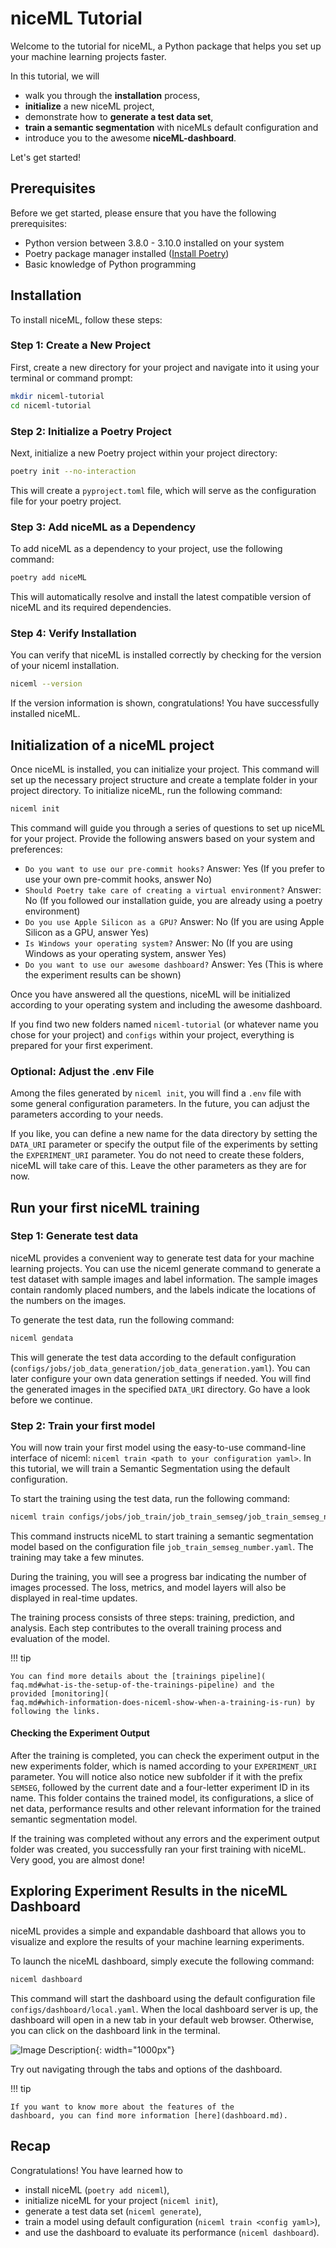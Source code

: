 # niceML Tutorial

Welcome to the tutorial for niceML, a Python package that helps you set
up your machine learning projects faster.

In this tutorial, we will 

- walk you through the **installation** process,
- **initialize** a new niceML project,
- demonstrate how to **generate a test data set**,
- **train a semantic segmentation** with niceMLs default configuration
and 
- introduce you to the awesome **niceML-dashboard**.

Let's get started!

## Prerequisites

Before we get started, please ensure that you have the following
prerequisites:

- Python version between 3.8.0 - 3.10.0 installed on your system
- Poetry package manager installed ([Install Poetry](
https://python-poetry.org/docs/#installation))
- Basic knowledge of Python programming

## Installation

To install niceML, follow these steps:

### Step 1: Create a New Project

First, create a new directory for your project and navigate into it 
using your terminal or command prompt:

```bash
mkdir niceml-tutorial
cd niceml-tutorial
```

### Step 2: Initialize a Poetry Project

Next, initialize a new Poetry project within your project directory:

```bash
poetry init --no-interaction
```

This will create a `pyproject.toml` file, which will serve as the
configuration file for your poetry project.

### Step 3: Add niceML as a Dependency

To add niceML as a dependency to your project, use the following
command:

```bash
poetry add niceML
```

This will automatically resolve and install the latest compatible
version of niceML and its required dependencies.

### Step 4: Verify Installation

You can verify that niceML is installed correctly by checking for the
version of your niceml installation.

```bash
niceml --version
```

If the version information is shown, congratulations! You have
successfully installed niceML.

## Initialization of a niceML project

Once niceML is installed, you can initialize your project. This command
will set up the necessary project structure and create a template folder
in your project directory. To initialize niceML, run the following
command:

```bash
niceml init
```

This command will guide you through a series of questions to set up
niceML for your project. Provide the following answers based on your
system and preferences:

- `Do you want to use our pre-commit hooks?` Answer: Yes
  (If you prefer to use your own pre-commit hooks, answer No)
- `Should Poetry take care of creating a virtual environment?` Answer: 
  No (If you followed our installation guide, you are already using a
  poetry environment)
- `Do you use Apple Silicon as a GPU?` Answer: No (If you are using
  Apple Silicon as a GPU, answer Yes)
- `Is Windows your operating system?` Answer: No (If you are using
  Windows as your operating system, answer Yes)
- `Do you want to use our awesome dashboard?` Answer: Yes (This is where
  the experiment results can be shown)

Once you have answered all the questions, niceML will be initialized
according to your operating system and including the awesome dashboard.

If you find two new folders named `niceml-tutorial` (or whatever name
you chose for your project) and  `configs` within your project,
everything is prepared for your first experiment.

### Optional: Adjust the .env File

Among the files generated by `niceml init`, you will find a `.env` file
with some general configuration parameters. In the future, you can
adjust the parameters according to your needs.

If you like, you can define a new name for the data directory by setting
the `DATA_URI` parameter or specify the output file of the experiments
by setting the `EXPERIMENT_URI` parameter. You do not need to create
these folders, niceML will take care of this. Leave the other parameters
as they are for now.

## Run your first niceML training

### Step 1: Generate test data

niceML provides a convenient way to generate test data for your machine
learning projects. You can use the niceml generate command to generate a
test dataset with sample images and label information. The sample images
contain randomly placed numbers, and the labels indicate the locations
of the numbers on the images.

To generate the test data, run the following command:

```bash
niceml gendata
```

This will generate the test data according to the default configuration
(`configs/jobs/job_data_generation/job_data_generation.yaml`).
You can later configure your own data generation settings if needed.
You will find the generated images in the specified `DATA_URI`
directory. Go have a look before we continue.

### Step 2: Train your first model

You will now train your first model using the easy-to-use command-line
interface of niceml: `niceml train <path to your configuration yaml>`.
In this tutorial, we will train a Semantic Segmentation using the
default configuration.

To start the training using the test data, run the following command:

```bash
niceml train configs/jobs/job_train/job_train_semseg/job_train_semseg_number.yaml
```

This command instructs niceML to start training a semantic segmentation
model based on the configuration file `job_train_semseg_number.yaml`.
The training may take a few minutes.

During the training, you will see a progress bar indicating the number
of images processed. The loss, metrics, and model layers will also be
displayed in real-time updates.

The training process consists of three steps: training, prediction, and
analysis. Each step contributes to the overall training process and
evaluation of the model.

!!! tip

    You can find more details about the [trainings pipeline](
    faq.md#what-is-the-setup-of-the-trainings-pipeline) and the
    provided [monitoring](
    faq.md#which-information-does-niceml-show-when-a-training-is-run) by
    following the links.

#### Checking the Experiment Output

After the training is completed, you can check the experiment output in
the new experiments folder, which is named according to your
`EXPERIMENT_URI` parameter. You will notice also notice new subfolder
if it with the prefix `SEMSEG`, followed by the current date and a
four-letter experiment ID in its name. This folder contains the trained
model, its configurations, a slice of net data, performance results and
other relevant information for the trained semantic segmentation model.

If the training was completed without any errors and the experiment
output folder was created, you successfully ran your first training with
niceML. Very good, you are almost done!

## Exploring Experiment Results in the niceML Dashboard

niceML provides a simple and expandable dashboard that allows you to
visualize and explore the results of your machine learning experiments.

To launch the niceML dashboard, simply execute the following command:

```bash
niceml dashboard
```

This command will start the dashboard using the default configuration
file `configs/dashboard/local.yaml`. When the local dashboard server is
up, the dashboard will open in a new tab in your default web browser.
Otherwise, you can click on the dashboard link in the terminal.

![Image Description](dashboard.png){: width="1000px"}

Try out navigating through the tabs and options of the dashboard. 

!!! tip

    If you want to know more about the features of the
    dashboard, you can find more information [here](dashboard.md).

## Recap

Congratulations! You have learned how to 

- install niceML (`poetry add niceml`),
- initialize niceML for your project (`niceml init`),
- generate a test data set (`niceml generate`),
- train a model using default configuration (`niceml train <config
yaml>`),
- and use the dashboard to evaluate its performance (`niceml
dashboard`).
